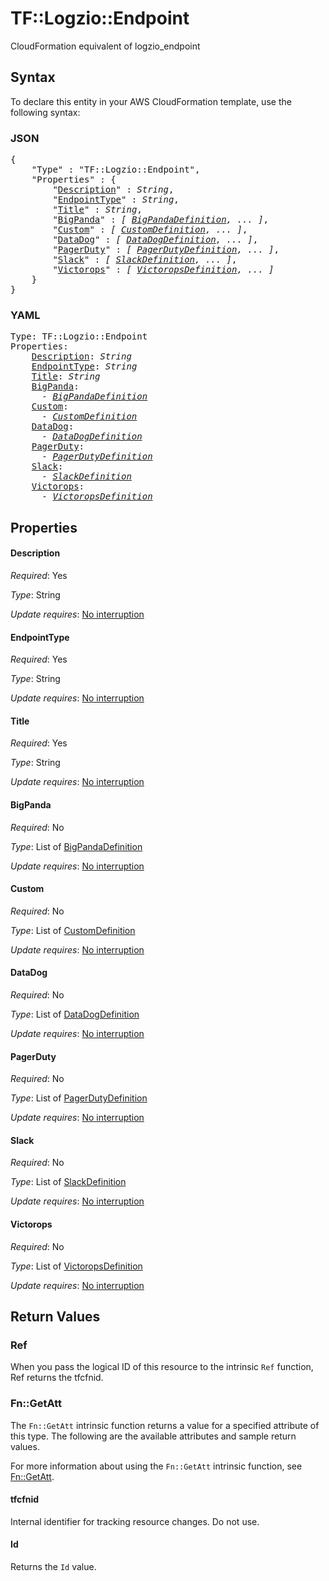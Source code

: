 # TF::Logzio::Endpoint

CloudFormation equivalent of logzio_endpoint

## Syntax

To declare this entity in your AWS CloudFormation template, use the following syntax:

### JSON

<pre>
{
    "Type" : "TF::Logzio::Endpoint",
    "Properties" : {
        "<a href="#description" title="Description">Description</a>" : <i>String</i>,
        "<a href="#endpointtype" title="EndpointType">EndpointType</a>" : <i>String</i>,
        "<a href="#title" title="Title">Title</a>" : <i>String</i>,
        "<a href="#bigpanda" title="BigPanda">BigPanda</a>" : <i>[ <a href="bigpandadefinition.md">BigPandaDefinition</a>, ... ]</i>,
        "<a href="#custom" title="Custom">Custom</a>" : <i>[ <a href="customdefinition.md">CustomDefinition</a>, ... ]</i>,
        "<a href="#datadog" title="DataDog">DataDog</a>" : <i>[ <a href="datadogdefinition.md">DataDogDefinition</a>, ... ]</i>,
        "<a href="#pagerduty" title="PagerDuty">PagerDuty</a>" : <i>[ <a href="pagerdutydefinition.md">PagerDutyDefinition</a>, ... ]</i>,
        "<a href="#slack" title="Slack">Slack</a>" : <i>[ <a href="slackdefinition.md">SlackDefinition</a>, ... ]</i>,
        "<a href="#victorops" title="Victorops">Victorops</a>" : <i>[ <a href="victoropsdefinition.md">VictoropsDefinition</a>, ... ]</i>
    }
}
</pre>

### YAML

<pre>
Type: TF::Logzio::Endpoint
Properties:
    <a href="#description" title="Description">Description</a>: <i>String</i>
    <a href="#endpointtype" title="EndpointType">EndpointType</a>: <i>String</i>
    <a href="#title" title="Title">Title</a>: <i>String</i>
    <a href="#bigpanda" title="BigPanda">BigPanda</a>: <i>
      - <a href="bigpandadefinition.md">BigPandaDefinition</a></i>
    <a href="#custom" title="Custom">Custom</a>: <i>
      - <a href="customdefinition.md">CustomDefinition</a></i>
    <a href="#datadog" title="DataDog">DataDog</a>: <i>
      - <a href="datadogdefinition.md">DataDogDefinition</a></i>
    <a href="#pagerduty" title="PagerDuty">PagerDuty</a>: <i>
      - <a href="pagerdutydefinition.md">PagerDutyDefinition</a></i>
    <a href="#slack" title="Slack">Slack</a>: <i>
      - <a href="slackdefinition.md">SlackDefinition</a></i>
    <a href="#victorops" title="Victorops">Victorops</a>: <i>
      - <a href="victoropsdefinition.md">VictoropsDefinition</a></i>
</pre>

## Properties

#### Description

_Required_: Yes

_Type_: String

_Update requires_: [No interruption](https://docs.aws.amazon.com/AWSCloudFormation/latest/UserGuide/using-cfn-updating-stacks-update-behaviors.html#update-no-interrupt)

#### EndpointType

_Required_: Yes

_Type_: String

_Update requires_: [No interruption](https://docs.aws.amazon.com/AWSCloudFormation/latest/UserGuide/using-cfn-updating-stacks-update-behaviors.html#update-no-interrupt)

#### Title

_Required_: Yes

_Type_: String

_Update requires_: [No interruption](https://docs.aws.amazon.com/AWSCloudFormation/latest/UserGuide/using-cfn-updating-stacks-update-behaviors.html#update-no-interrupt)

#### BigPanda

_Required_: No

_Type_: List of <a href="bigpandadefinition.md">BigPandaDefinition</a>

_Update requires_: [No interruption](https://docs.aws.amazon.com/AWSCloudFormation/latest/UserGuide/using-cfn-updating-stacks-update-behaviors.html#update-no-interrupt)

#### Custom

_Required_: No

_Type_: List of <a href="customdefinition.md">CustomDefinition</a>

_Update requires_: [No interruption](https://docs.aws.amazon.com/AWSCloudFormation/latest/UserGuide/using-cfn-updating-stacks-update-behaviors.html#update-no-interrupt)

#### DataDog

_Required_: No

_Type_: List of <a href="datadogdefinition.md">DataDogDefinition</a>

_Update requires_: [No interruption](https://docs.aws.amazon.com/AWSCloudFormation/latest/UserGuide/using-cfn-updating-stacks-update-behaviors.html#update-no-interrupt)

#### PagerDuty

_Required_: No

_Type_: List of <a href="pagerdutydefinition.md">PagerDutyDefinition</a>

_Update requires_: [No interruption](https://docs.aws.amazon.com/AWSCloudFormation/latest/UserGuide/using-cfn-updating-stacks-update-behaviors.html#update-no-interrupt)

#### Slack

_Required_: No

_Type_: List of <a href="slackdefinition.md">SlackDefinition</a>

_Update requires_: [No interruption](https://docs.aws.amazon.com/AWSCloudFormation/latest/UserGuide/using-cfn-updating-stacks-update-behaviors.html#update-no-interrupt)

#### Victorops

_Required_: No

_Type_: List of <a href="victoropsdefinition.md">VictoropsDefinition</a>

_Update requires_: [No interruption](https://docs.aws.amazon.com/AWSCloudFormation/latest/UserGuide/using-cfn-updating-stacks-update-behaviors.html#update-no-interrupt)

## Return Values

### Ref

When you pass the logical ID of this resource to the intrinsic `Ref` function, Ref returns the tfcfnid.

### Fn::GetAtt

The `Fn::GetAtt` intrinsic function returns a value for a specified attribute of this type. The following are the available attributes and sample return values.

For more information about using the `Fn::GetAtt` intrinsic function, see [Fn::GetAtt](https://docs.aws.amazon.com/AWSCloudFormation/latest/UserGuide/intrinsic-function-reference-getatt.html).

#### tfcfnid

Internal identifier for tracking resource changes. Do not use.

#### Id

Returns the <code>Id</code> value.

